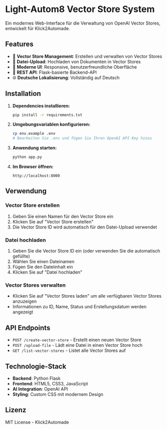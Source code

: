 # Light-Autom8 Vector Store System

Ein modernes Web-Interface für die Verwaltung von OpenAI Vector Stores, entwickelt für Klick2Automade.

## Features

- 🚀 **Vector Store Management**: Erstellen und verwalten von Vector Stores
- 📁 **Datei-Upload**: Hochladen von Dokumenten in Vector Stores
- 🎨 **Moderne UI**: Responsive, benutzerfreundliche Oberfläche
- 🔧 **REST API**: Flask-basierte Backend-API
- 🌐 **Deutsche Lokalisierung**: Vollständig auf Deutsch

## Installation

1. **Dependencies installieren:**
   ```bash
   pip install -r requirements.txt
   ```

2. **Umgebungsvariablen konfigurieren:**
   ```bash
   cp env.example .env
   # Bearbeiten Sie .env und fügen Sie Ihren OpenAI API Key hinzu
   ```

3. **Anwendung starten:**
   ```bash
   python app.py
   ```

4. **Im Browser öffnen:**
   ```
   http://localhost:8000
   ```

## Verwendung

### Vector Store erstellen
1. Geben Sie einen Namen für den Vector Store ein
2. Klicken Sie auf "Vector Store erstellen"
3. Die Vector Store ID wird automatisch für den Datei-Upload verwendet

### Datei hochladen
1. Geben Sie die Vector Store ID ein (oder verwenden Sie die automatisch gefüllte)
2. Wählen Sie einen Dateinamen
3. Fügen Sie den Dateiinhalt ein
4. Klicken Sie auf "Datei hochladen"

### Vector Stores verwalten
- Klicken Sie auf "Vector Stores laden" um alle verfügbaren Vector Stores anzuzeigen
- Informationen zu ID, Name, Status und Erstellungsdatum werden angezeigt

## API Endpoints

- `POST /create-vector-store` - Erstellt einen neuen Vector Store
- `POST /upload-file` - Lädt eine Datei in einen Vector Store hoch
- `GET /list-vector-stores` - Listet alle Vector Stores auf

## Technologie-Stack

- **Backend**: Python Flask
- **Frontend**: HTML5, CSS3, JavaScript
- **AI Integration**: OpenAI API
- **Styling**: Custom CSS mit modernem Design

## Lizenz

MIT License - Klick2Automade
